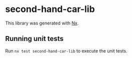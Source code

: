# second-hand-car-lib

This library was generated with [Nx](https://nx.dev).

## Running unit tests

Run `nx test second-hand-car-lib` to execute the unit tests.
